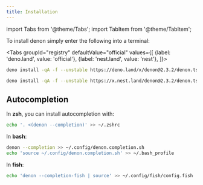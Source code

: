 ```yaml
---
title: Installation
---
```


import Tabs from '@theme/Tabs';
import TabItem from '@theme/TabItem';

To install denon simply enter the following into a terminal:

<Tabs
groupId="registry"
defaultValue="official"
values={[
{label: 'deno.land', value: 'official'},
{label: 'nest.land', value: 'nest'},
]}>
<TabItem value="official">

```bash
deno install -qA -f --unstable https://deno.land/x/denon@2.3.2/denon.ts
```

</TabItem>
<TabItem value="nest">

```bash
deno install -qA -f --unstable https://x.nest.land/denon@2.3.2/denon.ts
```

</TabItem>
</Tabs>

## Autocompletion

In **zsh**, you can install autocompletion with:

```bash
echo '. <(denon --completion)' >> ~/.zshrc
```

In **bash**:

```bash
denon --completion >> ~/.config/denon.completion.sh
echo 'source ~/.config/denon.completion.sh' >> ~/.bash_profile
```

In **fish**:

```bash
echo 'denon --completion-fish | source' >> ~/.config/fish/config.fish
```
